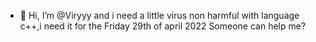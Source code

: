 - 👋 Hi, I’m @Viryyy and i need a little virus non harmful with language c++,i need it for the Friday 29th of april 2022
Someone can help me?
